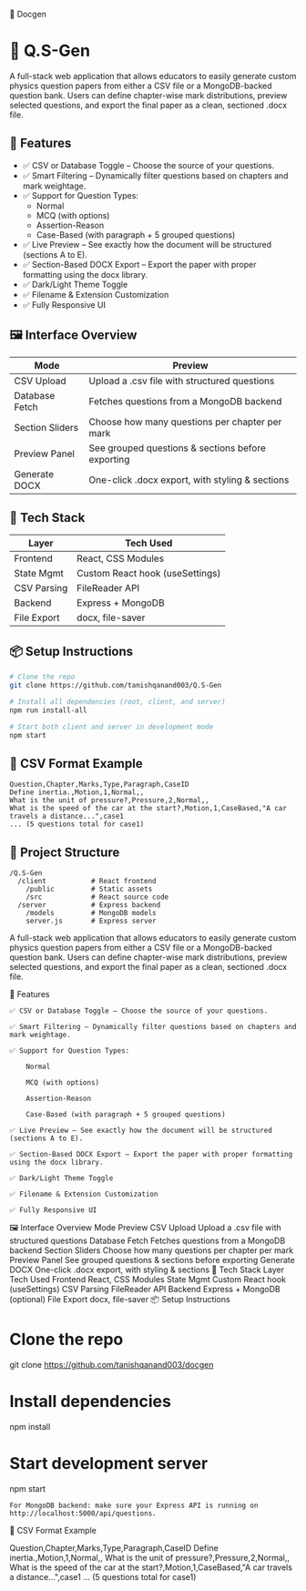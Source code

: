 📝 Docgen
# 📝 Q.S-Gen

A full-stack web application that allows educators to easily generate custom physics question papers from either a CSV file or a MongoDB-backed question bank. Users can define chapter-wise mark distributions, preview selected questions, and export the final paper as a clean, sectioned .docx file.

## 🚀 Features

- ✅ CSV or Database Toggle – Choose the source of your questions.
- ✅ Smart Filtering – Dynamically filter questions based on chapters and mark weightage.
- ✅ Support for Question Types:
  - Normal
  - MCQ (with options)
  - Assertion-Reason
  - Case-Based (with paragraph + 5 grouped questions)
- ✅ Live Preview – See exactly how the document will be structured (sections A to E).
- ✅ Section-Based DOCX Export – Export the paper with proper formatting using the docx library.
- ✅ Dark/Light Theme Toggle
- ✅ Filename & Extension Customization
- ✅ Fully Responsive UI

## 🖼️ Interface Overview

| Mode | Preview |
|------|--------|
| CSV Upload | Upload a .csv file with structured questions |
| Database Fetch | Fetches questions from a MongoDB backend |
| Section Sliders | Choose how many questions per chapter per mark |
| Preview Panel | See grouped questions & sections before exporting |
| Generate DOCX | One-click .docx export, with styling & sections |

## 🧰 Tech Stack

| Layer | Tech Used |
|-------|----------|
| Frontend | React, CSS Modules |
| State Mgmt | Custom React hook (useSettings) |
| CSV Parsing | FileReader API |
| Backend | Express + MongoDB |
| File Export | docx, file-saver |

## 📦 Setup Instructions

```bash
# Clone the repo
git clone https://github.com/tanishqanand003/Q.S-Gen

# Install all dependencies (root, client, and server)
npm run install-all

# Start both client and server in development mode
npm start
```

## 📁 CSV Format Example

```
Question,Chapter,Marks,Type,Paragraph,CaseID
Define inertia.,Motion,1,Normal,,
What is the unit of pressure?,Pressure,2,Normal,,
What is the speed of the car at the start?,Motion,1,CaseBased,"A car travels a distance...",case1
... (5 questions total for case1)
```

## 🚀 Project Structure

```
/Q.S-Gen
  /client           # React frontend
    /public         # Static assets
    /src            # React source code
  /server           # Express backend
    /models         # MongoDB models
    server.js       # Express server
```
A full-stack web application that allows educators to easily generate custom physics question papers from either a CSV file or a MongoDB-backed question bank. Users can define chapter-wise mark distributions, preview selected questions, and export the final paper as a clean, sectioned .docx file.

🚀 Features

    ✅ CSV or Database Toggle – Choose the source of your questions.

    ✅ Smart Filtering – Dynamically filter questions based on chapters and mark weightage.

    ✅ Support for Question Types:

        Normal

        MCQ (with options)

        Assertion-Reason

        Case-Based (with paragraph + 5 grouped questions)

    ✅ Live Preview – See exactly how the document will be structured (sections A to E).

    ✅ Section-Based DOCX Export – Export the paper with proper formatting using the docx library.

    ✅ Dark/Light Theme Toggle

    ✅ Filename & Extension Customization

    ✅ Fully Responsive UI

🖼️ Interface Overview
Mode	Preview
CSV Upload	Upload a .csv file with structured questions
Database Fetch	Fetches questions from a MongoDB backend
Section Sliders	Choose how many questions per chapter per mark
Preview Panel	See grouped questions & sections before exporting
Generate DOCX	One-click .docx export, with styling & sections
🧰 Tech Stack
Layer	Tech Used
Frontend	React, CSS Modules
State Mgmt	Custom React hook (useSettings)
CSV Parsing	FileReader API
Backend	Express + MongoDB (optional)
File Export	docx, file-saver
📦 Setup Instructions

# Clone the repo
git clone https://github.com/tanishqanand003/docgen

# Install dependencies
npm install

# Start development server
npm start

    For MongoDB backend: make sure your Express API is running on http://localhost:5000/api/questions.

📁 CSV Format Example

Question,Chapter,Marks,Type,Paragraph,CaseID
Define inertia.,Motion,1,Normal,,
What is the unit of pressure?,Pressure,2,Normal,,
What is the speed of the car at the start?,Motion,1,CaseBased,"A car travels a distance...",case1
... (5 questions total for case1)